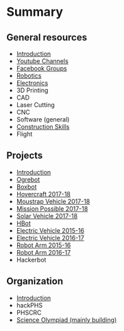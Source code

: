 # Summary

## General resources

* [Introduction](README.md)
* [Youtube Channels](chapter1.md)
* [Facebook Groups](facebook-groups.md)
* [Robotics](robotics.md)
* [Electronics](electronics.md)
* 3D Printing
* CAD
* Laser Cutting
* CNC
* Software \(general\)
* [Construction Skills](construction-skills.md)
* Flight

## Projects

* [Introduction](introduction.md)
* [Ogrebot](ogrebot.md)
* [Boxbot](boxbot.md)
* [Hovercraft 2017-18](hovercraft-2017-18.md)
* [Moustrap Vehicle 2017-18](moustrap-vehicle-2017-18.md)
* [Mission Possible 2017-18](mission-possible-2017018.md)
* [Solar Vehicle 2017-18](solar-vehicle-2017-18.md)
* [HBot](hbot.md)
* [Electric Vehicle 2015-16](electric-vehicle-2015-16.md)
* [Electric Vehicle 2016-17](electric-vehicle-2016-17.md)
* [Robot Arm 2015-16](robot-arm-2015-16.md)
* [Robot Arm 2016-17](robot-arm-2016-17.md)
* Hackerbot

## Organization

* [Introduction](organization/introduction.md)
* hackPHS
* PHSCRC
* [Science Olympiad \(mainly building\)](organization/science-olympiad.md)

